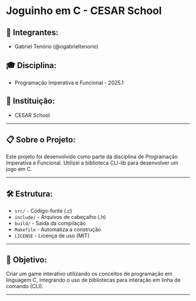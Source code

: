 # Joguinho em C - CESAR School

## 🚀 Integrantes:
- Gabriel Tenório (@ogabrieltenorio)

## 🎓 Disciplina:
- Programação Imperativa e Funcional - 2025.1

## 🏫 Instituição:
- CESAR School

---

## 📋 Sobre o Projeto:
Este projeto foi desenvolvido como parte da disciplina de Programação Imperativa e Funcional. Utilizei a biblioteca CLI-lib para desenvolver um jogo em C.

---

## 🛠️ Estrutura:
- `src/` - Código-fonte (.c)
- `include/` - Arquivos de cabeçalho (.h)
- `build/` - Saída da compilação
- `Makefile` - Automatiza a construção
- `LICENSE` - Licença de uso (MIT)

---

## 🎯 Objetivo:
Criar um game interativo utilizando os conceitos de programação em linguagem C, integrando o uso de bibliotecas para interação em linha de comando (CLI).

---
